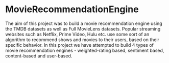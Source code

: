 # MovieRecommendationEngine
The aim of this project was to build a movie recommendation engine using the TMDB datasets as well as
Full MovieLens datasets. Popular streaming websites such as Netflix, Prime Video, Hulu etc. use some sort
of an algorithm to recommend shows and movies to their users, based on their specific behavior.
In this project we have attempted to build 4 types of movie recommendation engines - weighted-rating
based, sentiment based, content-based and user-based.
